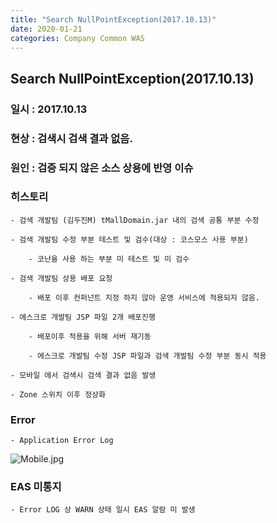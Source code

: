 ```yaml
---
title: "Search NullPointException(2017.10.13)"
date: 2020-01-21 
categories: Company Common WAS
---
```

## Search NullPointException(2017.10.13)

### 일시 : 2017.10.13

### 현상 : 검색시 검색 결과 없음.

### 원인 : 검증 되지 않은 소스 상용에 반영 이슈

### 히스토리

    - 검색 개발팀 (김두진M) tMallDomain.jar 내의 검색 공통 부분 수정

    - 검색 개발팀 수정 부분 테스트 및 검수(대상 : 코스모스 사용 부분)

        - 코난을 사용 하는 부분 미 테스트 및 미 검수

    - 검색 개발팀 상용 배포 요청

        - 배포 이후 컨퍼넌트 지정 하지 않아 운영 서비스에 적용되지 않음.

    - 에스크로 개발팀 JSP 파일 2개 배포진행

        - 배포이후 적용을 위해 서버 재기동

        - 에스크로 개발팀 수정 JSP 파일과 검색 개발팀 수정 부분 동시 적용

    - 모바일 에서 검색시 검색 결과 없음 발생

    - Zone 스위치 이후 정상화

### Error 

    - Application Error Log

![Mobile.jpg]({{site.url}}/image/Mobile.jpg)

### EAS 미통지

    - Error LOG 상 WARN 상태 일시 EAS 알람 미 발생